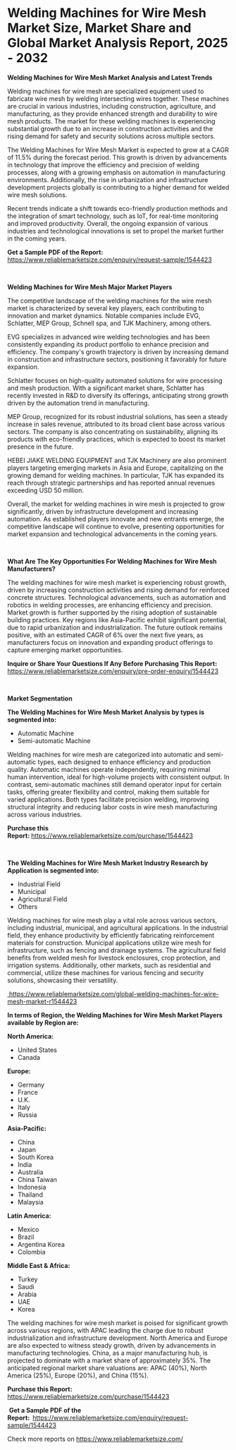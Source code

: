 <p><h1>Welding Machines for Wire Mesh Market Size, Market Share and Global Market Analysis Report, 2025 - 2032</h1></p><p><strong>Welding Machines for Wire Mesh Market Analysis and Latest Trends</strong></p>
<p><p>Welding machines for wire mesh are specialized equipment used to fabricate wire mesh by welding intersecting wires together. These machines are crucial in various industries, including construction, agriculture, and manufacturing, as they provide enhanced strength and durability to wire mesh products. The market for these welding machines is experiencing substantial growth due to an increase in construction activities and the rising demand for safety and security solutions across multiple sectors.</p><p>The Welding Machines for Wire Mesh Market is expected to grow at a CAGR of 11.5% during the forecast period. This growth is driven by advancements in technology that improve the efficiency and precision of welding processes, along with a growing emphasis on automation in manufacturing environments. Additionally, the rise in urbanization and infrastructure development projects globally is contributing to a higher demand for welded wire mesh solutions. </p><p>Recent trends indicate a shift towards eco-friendly production methods and the integration of smart technology, such as IoT, for real-time monitoring and improved productivity. Overall, the ongoing expansion of various industries and technological innovations is set to propel the market further in the coming years.</p></p>
<p><strong>Get a Sample PDF of the Report:&nbsp;</strong> <a href="https://www.reliablemarketsize.com/enquiry/request-sample/1544423?utm_campaign=2752&utm_medium=2&utm_source=Github&utm_content=ia&utm_term=27022025&utm_id=welding-machines-for-wire-mesh">https://www.reliablemarketsize.com/enquiry/request-sample/1544423</a></p>
<p>&nbsp;</p>
<p><strong>Welding Machines for Wire Mesh Major Market Players</strong></p>
<p><p>The competitive landscape of the welding machines for the wire mesh market is characterized by several key players, each contributing to innovation and market dynamics. Notable companies include EVG, Schlatter, MEP Group, Schnell spa, and TJK Machinery, among others.</p><p>EVG specializes in advanced wire welding technologies and has been consistently expanding its product portfolio to enhance precision and efficiency. The company's growth trajectory is driven by increasing demand in construction and infrastructure sectors, positioning it favorably for future expansion.</p><p>Schlatter focuses on high-quality automated solutions for wire processing and mesh production. With a significant market share, Schlatter has recently invested in R&D to diversify its offerings, anticipating strong growth driven by the automation trend in manufacturing.</p><p>MEP Group, recognized for its robust industrial solutions, has seen a steady increase in sales revenue, attributed to its broad client base across various sectors. The company is also concentrating on sustainability, aligning its products with eco-friendly practices, which is expected to boost its market presence in the future.</p><p>HEBEI JIAKE WELDING EQUIPMENT and TJK Machinery are also prominent players targeting emerging markets in Asia and Europe, capitalizing on the growing demand for welding machines. In particular, TJK has expanded its reach through strategic partnerships and has reported annual revenues exceeding USD 50 million.</p><p>Overall, the market for welding machines in wire mesh is projected to grow significantly, driven by infrastructure development and increasing automation. As established players innovate and new entrants emerge, the competitive landscape will continue to evolve, presenting opportunities for market expansion and technological advancements in the coming years.</p></p>
<p>&nbsp;</p>
<p><strong>What Are The Key Opportunities For Welding Machines for Wire Mesh Manufacturers?</strong></p>
<p><p>The welding machines for wire mesh market is experiencing robust growth, driven by increasing construction activities and rising demand for reinforced concrete structures. Technological advancements, such as automation and robotics in welding processes, are enhancing efficiency and precision. Market growth is further supported by the rising adoption of sustainable building practices. Key regions like Asia-Pacific exhibit significant potential, due to rapid urbanization and industrialization. The future outlook remains positive, with an estimated CAGR of 6% over the next five years, as manufacturers focus on innovation and expanding product offerings to capture emerging market opportunities.</p></p>
<p><strong>Inquire or Share Your Questions If Any Before Purchasing This Report:</strong> <a href="https://www.reliablemarketsize.com/enquiry/pre-order-enquiry/1544423?utm_campaign=2752&utm_medium=2&utm_source=Github&utm_content=ia&utm_term=27022025&utm_id=welding-machines-for-wire-mesh">https://www.reliablemarketsize.com/enquiry/pre-order-enquiry/1544423</a></p>
<p>&nbsp;</p>
<p><strong>Market Segmentation</strong></p>
<p><strong>The Welding Machines for Wire Mesh Market Analysis by types is segmented into:</strong></p>
<p><ul><li>Automatic Machine</li><li>Semi-automatic Machine</li></ul></p>
<p><p>Welding machines for wire mesh are categorized into automatic and semi-automatic types, each designed to enhance efficiency and production quality. Automatic machines operate independently, requiring minimal human intervention, ideal for high-volume projects with consistent output. In contrast, semi-automatic machines still demand operator input for certain tasks, offering greater flexibility and control, making them suitable for varied applications. Both types facilitate precision welding, improving structural integrity and reducing labor costs in wire mesh manufacturing across various industries.</p></p>
<p><strong>Purchase this Report:&nbsp;</strong><a href="https://www.reliablemarketsize.com/purchase/1544423?utm_campaign=2752&utm_medium=2&utm_source=Github&utm_content=ia&utm_term=27022025&utm_id=welding-machines-for-wire-mesh">https://www.reliablemarketsize.com/purchase/1544423</a></p>
<p>&nbsp;</p>
<p><strong>The Welding Machines for Wire Mesh Market Industry Research by Application is segmented into:</strong></p>
<p><ul><li>Industrial Field</li><li>Municipal</li><li>Agricultural Field</li><li>Others</li></ul></p>
<p><p>Welding machines for wire mesh play a vital role across various sectors, including industrial, municipal, and agricultural applications. In the industrial field, they enhance productivity by efficiently fabricating reinforcement materials for construction. Municipal applications utilize wire mesh for infrastructure, such as fencing and drainage systems. The agricultural field benefits from welded mesh for livestock enclosures, crop protection, and irrigation systems. Additionally, other markets, such as residential and commercial, utilize these machines for various fencing and security solutions, showcasing their versatility.</p></p>
<p><a href="https://www.reliablemarketsize.com/global-welding-machines-for-wire-mesh-market-r1544423?utm_campaign=2752&utm_medium=2&utm_source=Github&utm_content=ia&utm_term=27022025&utm_id=welding-machines-for-wire-mesh">&nbsp;https://www.reliablemarketsize.com/global-welding-machines-for-wire-mesh-market-r1544423</a></p>
<p><strong>In terms of Region, the Welding Machines for Wire Mesh Market Players available by Region are:</strong></p>
<p>
    <p> <strong> North America: </strong>
        <ul>
            <li>United States</li>
            <li>Canada</li>
        </ul>
        </p> 
    <p> <strong> Europe: </strong>
        <ul>
            <li>Germany</li>
            <li>France</li>
            <li>U.K.</li>
            <li>Italy</li>
            <li>Russia</li>
        </ul>
        </p> 
    <p> <strong> Asia-Pacific: </strong>
        <ul>
            <li>China</li>
            <li>Japan</li>
            <li>South Korea</li>
            <li>India</li>
            <li>Australia</li>
            <li>China Taiwan</li>
            <li>Indonesia</li>
            <li>Thailand</li>
            <li>Malaysia</li>
        </ul>
        </p> 
    <p> <strong> Latin America: </strong>
        <ul>
            <li>Mexico</li>
            <li>Brazil</li>
            <li>Argentina Korea</li>
            <li>Colombia</li>
        </ul>
        </p> 
    <p> <strong> Middle East & Africa: </strong>
        <ul>
            <li>Turkey</li>
            <li>Saudi</li>
            <li>Arabia</li>
            <li>UAE</li>
            <li>Korea</li>
        </ul>
    </p>
    </p>
<p><p>The welding machines for wire mesh market is poised for significant growth across various regions, with APAC leading the charge due to robust industrialization and infrastructure development. North America and Europe are also expected to witness steady growth, driven by advancements in manufacturing technologies. China, as a major manufacturing hub, is projected to dominate with a market share of approximately 35%. The anticipated regional market share valuations are: APAC (40%), North America (25%), Europe (20%), and China (15%).</p></p>
<p><strong>Purchase this Report: </strong><a href="https://www.reliablemarketsize.com/purchase/1544423?utm_campaign=2752&utm_medium=2&utm_source=Github&utm_content=ia&utm_term=27022025&utm_id=welding-machines-for-wire-mesh">https://www.reliablemarketsize.com/purchase/1544423</a></p>
<p>&nbsp;<strong>Get a Sample PDF of the Report:&nbsp;&nbsp;</strong><a href="https://www.reliablemarketsize.com/enquiry/request-sample/1544423?utm_campaign=2752&utm_medium=2&utm_source=Github&utm_content=ia&utm_term=27022025&utm_id=welding-machines-for-wire-mesh">https://www.reliablemarketsize.com/enquiry/request-sample/1544423</a></p>
<p><strong></strong></p>
<p>Check more reports on <a href="https://www.reliablemarketsize.com/?utm_campaign=2752&utm_medium=2&utm_source=Github&utm_content=ia&utm_term=27022025&utm_id=welding-machines-for-wire-mesh">https://www.reliablemarketsize.com/</a></p>